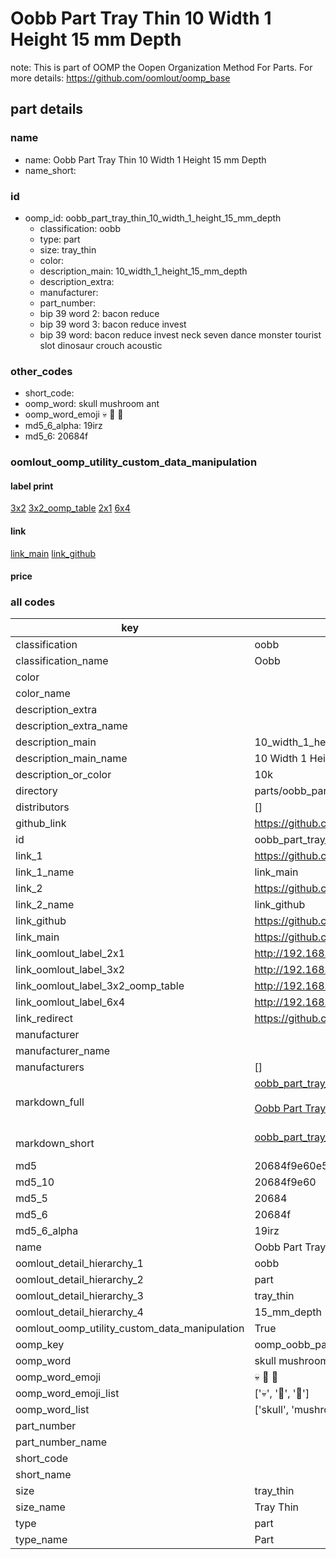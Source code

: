 # Oobb Part Tray Thin 10 Width 1 Height 15 mm Depth  

note: This is part of OOMP the Oopen Organization Method For Parts. For more details: https://github.com/oomlout/oomp_base

##  part details
  







### name
* name: Oobb Part Tray Thin 10 Width 1 Height 15 mm Depth
* name_short: 
### id
* oomp_id: oobb_part_tray_thin_10_width_1_height_15_mm_depth
  * classification: oobb
  * type: part
  * size: tray_thin
  * color: 
  * description_main: 10_width_1_height_15_mm_depth
  * description_extra: 
  * manufacturer: 
  * part_number: 
  * bip 39 word 2: bacon reduce
  * bip 39 word 3: bacon reduce invest
  * bip 39 word: bacon reduce invest neck seven dance monster tourist slot dinosaur crouch acoustic

### other_codes
* short_code: 
* oomp_word: skull mushroom ant
* oomp_word_emoji :skull: :mushroom: :ant:
* md5_6_alpha: 19irz
* md5_6: 20684f






### oomlout_oomp_utility_custom_data_manipulation
#### label print
[3x2](http://192.168.1.245:1112/?label=oomp%2019irz)
[3x2_oomp_table](http://192.168.1.108:1112/?label=oomp%2019irz)
[2x1](http://192.168.1.242:1112/?label=oomp%2019irz)
[6x4](http://192.168.1.55:1112/?label=oomp%2019irz)    

#### link

[link_main](https://github.com/oomlout/oomlout_oomp_version_1_messy/tree/main/parts/oobb_part_tray_thin_10_width_1_height_15_mm_depth) [link_github](https://github.com/oomlout/oomlout_oomp_version_1_messy/tree/main/parts/oobb_part_tray_thin_10_width_1_height_15_mm_depth)                             

#### price







### all codes 
| key | value |  
| --- | --- |  
| classification | oobb |  
| classification_name | Oobb |  
| color |  |  
| color_name |  |  
| description_extra |  |  
| description_extra_name |  |  
| description_main | 10_width_1_height_15_mm_depth |  
| description_main_name | 10 Width 1 Height 15 mm Depth |  
| description_or_color | 10k |  
| directory | parts/oobb_part_tray_thin_10_width_1_height_15_mm_depth |  
| distributors | [] |  
| github_link | https://github.com/oomlout/oomlout_oomp_part_src/tree/main/parts/oobb_part_tray_thin_10_width_1_height_15_mm_depth |  
| id | oobb_part_tray_thin_10_width_1_height_15_mm_depth |  
| link_1 | https://github.com/oomlout/oomlout_oomp_version_1_messy/tree/main/parts/oobb_part_tray_thin_10_width_1_height_15_mm_depth |  
| link_1_name | link_main |  
| link_2 | https://github.com/oomlout/oomlout_oomp_version_1_messy/tree/main/parts/oobb_part_tray_thin_10_width_1_height_15_mm_depth |  
| link_2_name | link_github |  
| link_github | https://github.com/oomlout/oomlout_oomp_version_1_messy/tree/main/parts/oobb_part_tray_thin_10_width_1_height_15_mm_depth |  
| link_main | https://github.com/oomlout/oomlout_oomp_version_1_messy/tree/main/parts/oobb_part_tray_thin_10_width_1_height_15_mm_depth |  
| link_oomlout_label_2x1 | http://192.168.1.242:1112/?label=oomp%2019irz |  
| link_oomlout_label_3x2 | http://192.168.1.245:1112/?label=oomp%2019irz |  
| link_oomlout_label_3x2_oomp_table | http://192.168.1.108:1112/?label=oomp%2019irz |  
| link_oomlout_label_6x4 | http://192.168.1.55:1112/?label=oomp%2019irz |  
| link_redirect | https://github.com/oomlout/oomlout_oomp_version_1_messy/tree/main/parts/oobb_part_tray_thin_10_width_1_height_15_mm_depth |  
| manufacturer |  |  
| manufacturer_name |  |  
| manufacturers | [] |  
| markdown_full | [oobb_part_tray_thin_10_width_1_height_15_mm_depth](none)<br>[](none)<br>[Oobb Part Tray Thin 10 Width 1 Height 15 Mm Depth](none)<br><br> |  
| markdown_short | [oobb_part_tray_thin_10_width_1_height_15_mm_depth](none)<br><br> |  
| md5 | 20684f9e60e5f1e8dd62593aebed008a |  
| md5_10 | 20684f9e60 |  
| md5_5 | 20684 |  
| md5_6 | 20684f |  
| md5_6_alpha | 19irz |  
| name | Oobb Part Tray Thin 10 Width 1 Height 15 mm Depth |  
| oomlout_detail_hierarchy_1 | oobb |  
| oomlout_detail_hierarchy_2 | part |  
| oomlout_detail_hierarchy_3 | tray_thin |  
| oomlout_detail_hierarchy_4 | 15_mm_depth |  
| oomlout_oomp_utility_custom_data_manipulation | True |  
| oomp_key | oomp_oobb_part_tray_thin_10_width_1_height_15_mm_depth |  
| oomp_word | skull mushroom ant |  
| oomp_word_emoji | :skull: :mushroom: :ant: |  
| oomp_word_emoji_list | [':skull:', ':mushroom:', ':ant:'] |  
| oomp_word_list | ['skull', 'mushroom', 'ant'] |  
| part_number |  |  
| part_number_name |  |  
| short_code |  |  
| short_name |  |  
| size | tray_thin |  
| size_name | Tray Thin |  
| type | part |  
| type_name | Part |  
